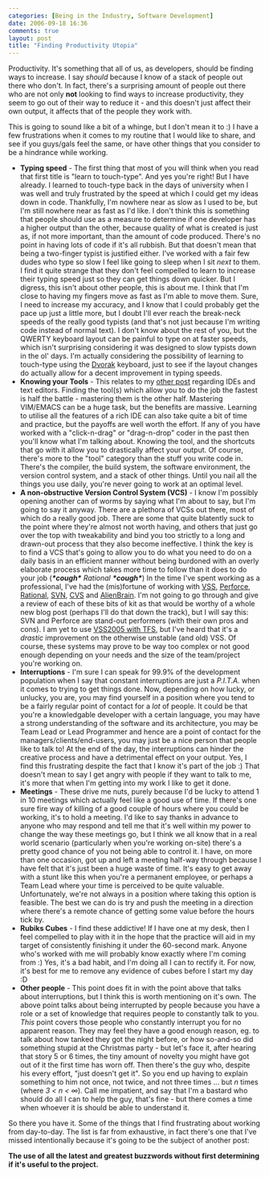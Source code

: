 ```yaml
---
categories: [Being in the Industry, Software Development]
date: 2006-09-18 16:36
comments: true
layout: post
title: "Finding Productivity Utopia"
---
```

Productivity. It's something that all of us, as developers, should be finding ways to increase. I say <em>should</em> because I know of a stack of people out there who don't. In fact, there's a surprising amount of people out there who are not only <strong>not</strong> looking to find ways to increase productivity, they seem to go out of their way to reduce it - and this doesn't just affect their own output, it affects that of the people they work with.

This is going to sound like a bit of a whinge, but I don't mean it to :) I have a few frustrations when it comes to my routine that I would like to share, and see if you guys/gals feel the same, or have other things that you consider to be a hindrance while working.
<ul>
<li><strong>Typing speed</strong > - The first thing that most of you will think when you read that first title is "learn to touch-type". And yes you're right! But I have already. I learned to touch-type back in the days of university when I was well and truly frustrated by the speed at which I could get my ideas down in code. Thankfully, I'm nowhere near as slow as I used to be, but I'm still nowhere near as fast as I'd like. I don't think this is something that people should use as a measure to determine if one developer has a higher output than the other, because quality of what is created is just as, if not more important, than the amount of code produced. There's no point in having lots of code if it's all rubbish. But that doesn't mean that being a two-finger typist is justified either. I've worked with a fair few dudes who type so slow I feel like going to sleep when I sit <em>next</em> to them. I find it quite strange that they don't feel compelled to learn to increase their typing speed just so they can get things down quicker. But I digress, this isn't about other people, this is about me. I think that I'm close to having my fingers move as fast as I'm able to move them. Sure, I need to increase my accuracy, and I know that I could probably get the pace up just a little more, but I doubt I'll ever reach the break-neck speeds of the really good typists (and that's not just because I'm writing code instead of normal text). I don't know about the rest of you, but the QWERTY keyboard layout can be painful to type on at faster speeds, which isn't surprising considering it was designed to slow typists down in the ol' days. I'm actually considering the possibility of learning to touch-type using the <a href="http://en.wikipedia.org/wiki/Dvorak_Simplified_Keyboard" title="Dvorak Keyboard" target="_blank">Dvorak</a> keyboard, just to see if the layout changes do actually allow for a decent improvement in typing speeds.</li>
<li><strong>Knowing your Tools</strong> - This relates to my <a href="/posts/is-an-ide-all-its-cracked-up-to-be/" title="Is an IDE all it's cracked up to be?" target="_blank">other post</a> regarding IDEs and text editors. Finding the tool(s) which allow you to do the job the fastest is half the battle - mastering them is the other half. Mastering VIM/EMACS can be a huge task, but the benefits are massive. Learning to utilise all the features of a rich IDE can also take quite a bit of time and practice, but the payoffs are well worth the effort. If any of you have worked with a "click-n-drag" or "drag-n-drop" coder in the past then you'll know what I'm talking about. Knowing the tool, and the shortcuts that go with it allow you to drastically affect your output. Of course, there's more to the "tool" category than the stuff you write code in. There's the compiler, the build system, the software environment, the version control system, and a stack of other things. Until you nail all the things you use daily, you're never going to work at an optimal level.</li>
<li><strong>A non-obstructive Version Control System (VCS)</strong> - I know I'm possibly opening another can of worms by saying what I'm about to say, but I'm going to say it anyway. There are a plethora of VCSs out there, most of which do a really good job. There are some that quite blatently suck to the point where they're almost not worth having, and others that just go over the top with tweakability and bind you too strictly to a long and drawn-out process that they also become ineffective. I think the key is to find a VCS that's going to allow you to do what you need to do on a daily basis in an efficient manner without being burdoned with an overly elaborate process which takes more time to follow than it does to do your job (<em><strong>*cough*</strong> Rational <strong>*cough*</strong></em>) In the time I've spent working as a professional, I've had the (mis)fortune of working with <a href="http://msdn.microsoft.com/vstudio/previous/ssafe/" title="Visual Source Safe (old version)" target="_blank">VSS</a>, <a href="http://www.perforce.com/" title="Perforce" target="_blank">Perforce</a>, <a href="http://www.ibm.com/software/rational" title="IBM: Rational" target="_blank">Rational</a>, <a href="http://subversion.tigris.org/" title="Subversion" target="_blank">SVN</a>, <a href="http://www.nongnu.org/cvs/" title="CVS" target="_blank">CVS</a> and <a href="http://www.alienbrain.com/" title="AlienBrain" target="_blank">AlienBrain</a>. I'm not going to go through and give a review of each of these bits of kit as that would be worthy of a whole new blog post (perhaps I'll do that down the track), but I will say this: SVN and Perforce are stand-out performers (with their own pros and cons). I am yet to use <a href="http://msdn.microsoft.com/vstudio/products/vssafe/default.aspx" title="VSS 2005">VSS2005 with TFS</a>, but I've heard that it's a <em>drastic</em> improvement on the otherwise unstable (and old) VSS. Of course, these systems may prove to be way too complex or not good enough depending on your needs and the size of the team/project you're working on.</li>
<li><strong>Interruptions</strong> - I'm sure I can speak for 99.9% of the development population when I say that constant interruptions are just a <em>P.I.T.A.</em> when it comes to trying to get things done. Now, depending on how lucky, or unlucky, you are, you may find yourself in a position where you tend to be a fairly regular point of contact for a <em>lot</em> of people. It could be that you're a knowledgable developer with a certain language, you may have a strong understanding of the software and its architecture, you may be Team Lead or Lead Programmer and hence are a point of contact for the managers/clients/end-users, you may just be a nice person that people like to talk to! At the end of the day, the interruptions can hinder the creative process and have a detrimental effect on your output. Yes, I find this frustrating despite the fact that I know it's part of the job :) That doesn't mean to say I get angry with people if they want to talk to me, it's more that when I'm getting into my work I like to get it done.</li>
<li><strong>Meetings</strong> - These drive me nuts, purely because I'd be lucky to attend 1 in 10 meetings which actually feel like a good use of time. If there's one sure fire way of killing of a good couple of hours where you could be working, it's to hold a meeting. I'd like to say thanks in advance to anyone who may respond and tell me that it's well within my power to change the way these meetings go, but I think we all know that in a real world scenario (particularly when you're working on-site) there's a pretty good chance of you not being able to control it. I have, on more than one occasion, got up and left a meeting half-way through because I have felt that it's just been a huge waste of time. It's easy to get away with a stunt like this when you're a permanent employee, or perhaps a Team Lead where your time is perceived to be quite valuable. Unfortunately, we're not always in a position where taking this option is feasible. The best we can do is try and push the meeting in a direction where there's a remote chance of getting some value before the hours tick by.</li>
<li><strong>Rubiks Cubes</strong> - I find these addictive! If I have one at my desk, then I feel compelled to play with it in the hope that the practice will aid in my target of consistently finishing it under the 60-second mark. Anyone who's worked with me will probably know exactly where I'm coming from :) Yes, it's a bad habit, and I'm doing all I can to rectify it. For now, it's best for me to remove any evidence of cubes before I start my day :D</li>
<li><strong>Other people</strong> - This point does fit in with the point above that talks about interruptions, but I think this is worth mentioning on it's own. The above point talks about being interrupted by people because you have a role or a set of knowledge that requires people to constantly talk to you. <em>This</em> point covers those people who constantly interrupt you for no apparent reason. They may feel they have a good enough reason, eg. to talk about how tanked they got the night before, or how so-and-so did something stupid at the Christmas party - but let's face it, after hearing that story 5 or 6 times, the tiny amount of novelty you might have got out of it the first time has worn off. Then there's the guy who, despite his every effort, "just doesn't get it". So you end up having to explain something to him not once, not twice, and not three times ... but <em>n</em> times (where <em>3 &lt; n &lt; &infin;</em>). Call me impatient, and say that I'm a bastard who should do all I can to help the guy, that's fine - but there comes a time when whoever it is should be able to understand it.</li>
</ul>
So there you have it. Some of the things that I find frustrating about working from day-to-day. The list is far from exhaustive, in fact there's one that I've missed intentionally because it's going to be the subject of another post:

<strong>The use of all the latest and greatest buzzwords without first determining if it's useful to the project.</strong>
